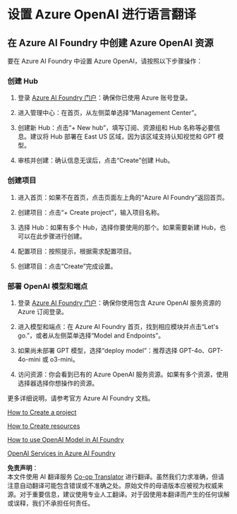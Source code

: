 <!--
CO_OP_TRANSLATOR_METADATA:
{
  "original_hash": "10d8cb07ad0d2ee6705439d4e382ecc9",
  "translation_date": "2025-05-06T18:14:57+00:00",
  "source_file": "getting_started/set-up-resources/set-up-azure-openai.md",
  "language_code": "zh"
}
-->
# 设置 Azure OpenAI 进行语言翻译

## 在 Azure AI Foundry 中创建 Azure OpenAI 资源

要在 Azure AI Foundry 中设置 Azure OpenAI，请按照以下步骤操作：

### 创建 Hub

1. 登录 [Azure AI Foundry 门户](https://ai.azure.com)：确保你已使用 Azure 账号登录。

2. 进入管理中心：在首页，从左侧菜单选择“Management Center”。

3. 创建新 Hub：点击“+ New hub”，填写订阅、资源组和 Hub 名称等必要信息。建议将 Hub 部署在 East US 区域，因为该区域支持认知视觉和 GPT 模型。

4. 审核并创建：确认信息无误后，点击“Create”创建 Hub。

### 创建项目

1. 进入首页：如果不在首页，点击页面左上角的“Azure AI Foundry”返回首页。

2. 创建项目：点击“+ Create project”，输入项目名称。

3. 选择 Hub：如果有多个 Hub，选择你要使用的那个。如果需要新建 Hub，也可以在此步骤进行创建。

4. 配置项目：按照提示，根据需求配置项目。

5. 创建项目：点击“Create”完成设置。

### 部署 OpenAI 模型和端点

1. 登录 [Azure AI Foundry 门户](https://ai.azure.com)：确保你使用包含 Azure OpenAI 服务资源的 Azure 订阅登录。

2. 进入模型和端点：在 Azure AI Foundry 首页，找到相应模块并点击“Let's go.”，或者从左侧菜单选择“Model and Endpoints”。

3. 如果尚未部署 GPT 模型，选择“deploy model”：推荐选择 GPT-4o、GPT-4o-mini 或 o3-mini。

4. 访问资源：你会看到已有的 Azure OpenAI 服务资源。如果有多个资源，使用选择器选择你想操作的资源。

更多详细说明，请参考官方 Azure AI Foundry 文档。

[How to Create a project](https://learn.microsoft.com/azure/ai-studio/how-to/create-project)

[How to Create resources](https://learn.microsoft.com/azure/ai-studio/how-to/create-azure-ai-resource)

[How to use OpenAI Model in AI Foundry](https://learn.microsoft.com/azure/ai-studio/ai-services/how-to/connect-azure-openai)

[OpenAI Services in Azure AI Foundry](https://learn.microsoft.com/azure/ai-studio/azure-openai-in-ai-studio)

**免责声明**：  
本文件使用 AI 翻译服务 [Co-op Translator](https://github.com/Azure/co-op-translator) 进行翻译。虽然我们力求准确，但请注意自动翻译可能包含错误或不准确之处。原始文件的母语版本应被视为权威来源。对于重要信息，建议使用专业人工翻译。对于因使用本翻译而产生的任何误解或误释，我们不承担任何责任。